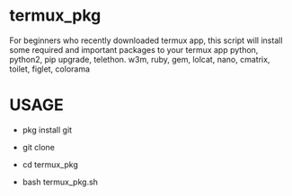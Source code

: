 # termux_pkg
For beginners who recently downloaded termux app, this script will install some required and important packages to your termux app
python,
python2,
pip upgrade,
telethon.
w3m,
ruby,
gem,
lolcat,
nano,
cmatrix,
toilet,
figlet,
colorama


# USAGE

* pkg install git

* git clone

* cd termux_pkg

* bash termux_pkg.sh
